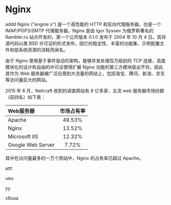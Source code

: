 # Nginx
addd
Nginx ("engine x") 是一个高性能的 HTTP 和反向代理服务器，也是一个 IMAP/POP3/SMTP 代理服务器。Nginx 是由 Igor Sysoev 为俄罗斯著名的 Rambler.ru 站点开发的，第一个公开版本 0.1.0 发布于 2004 年 10 月 4 日。其将源代码以类 BSD 许可证的形式发布，因它的稳定性、丰富的功能集、示例配置文件和低系统资源的消耗而闻名。

由于 Nginx 使用基于事件驱动的架构，能够并发处理百万级别的 TCP 连接，高度模块化的设计和自由的许可证使得扩展 Nginx 功能的第三方模块层出不穷。因此其作为 Web 服务器被广泛应用到大流量的网站上，包括淘宝、腾讯、新浪、京东等访问量巨大的网站。

2015 年 6 月，Netcraft 收到的调查网站有 8 亿多家，主流 web 服务器市场份额（前四名）如下表：

|Web服务器|市场占有率|
|:--------|:---------:|
|Apache|49.53%|
|Nginx|13.52%|
|Microsoft IIS|12.32%|
|Google Web Server|7.72%|

其中在访问量最多的一万个网站中，Nginx 的占有率已超过 Apache。

attt

ueu

yy

x8uua
